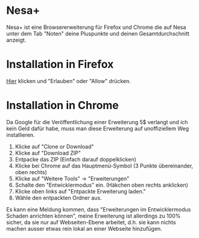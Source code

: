 # Nesa+
Nesa+ ist eine Browsererweiterung für Firefox und Chrome die auf Nesa unter dem Tab "Noten" deine Pluspunkte und deinen Gesamtdurchschnitt anzeigt.

# Installation in Firefox

[Hier](https://github.com/kryo4096/nesaplus/blob/master/nesa-1.0.1-an+fx.xpi?raw=true) klicken und "Erlauben" oder "Allow" drücken.

# Installation in Chrome
Da Google für die Veröffentlichung einer Erweiterung 5$ verlangt und ich kein Geld dafür habe, muss man diese Erweiterung auf unoffiziellem Weg installieren.

1. Klicke auf "Clone or Download"
2. Klicke auf "Download ZIP"
3. Entpacke das ZIP (Einfach darauf doppelklicken)
4. Klicke bei Chrome auf das Hauptmenü-Symbol (3 Punkte übereinander, oben rechts)
5. Klicke auf "Weitere Tools" -> "Erweiterungen"
6. Schalte den "Entwicklermodus" ein. (Häkchen oben rechts anklicken)
7. Klicke oben links auf "Entpackte Erweiterung laden."
8. Wähle den entpackten Ordner aus.

Es kann eine Meldung kommen, dass "Erweiterungen im Entwicklermodus Schaden anrichten können", meine Erweiterung ist allerdings zu 100% sicher, da sie nur auf Webseiten-Ebene arbeitet, d.h. sie kann nichts machen ausser etwas rein lokal an einer Webseite hinzufügen.
